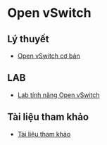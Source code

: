 # Open vSwitch

## Lý thuyết
- [Open vSwitch cơ bản](OpenvSwitch_basic.md)


## LAB
- [Lab tính năng Open vSwitch](Lab_tinh_nang_co_ban.md)


## Tài liệu tham khảo
- [Tài liệu tham khảo](Tai_lieu_tham_khao.md)
